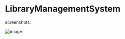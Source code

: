 # LibraryManagementSystem

screenshots:

![image](https://github.com/user-attachments/assets/0535122a-e160-4995-bdc6-9cc585e79889)

